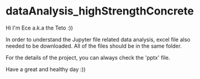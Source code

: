 # dataAnalysis_highStrengthConcrete

Hi I'm Ece a.k.a the Teto :))

In order to understand the Jupyter file related data analysis, excel file also needed to be downloaded. 
All of the files should be in the same folder.

For the details of the project, you can always check the 'pptx' file. 

Have a great and healthy day :))
